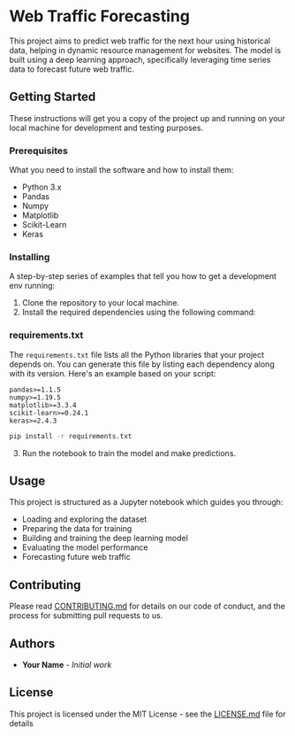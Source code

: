 
# Web Traffic Forecasting

This project aims to predict web traffic for the next hour using historical data, helping in dynamic resource management for websites. The model is built using a deep learning approach, specifically leveraging time series data to forecast future web traffic.

## Getting Started

These instructions will get you a copy of the project up and running on your local machine for development and testing purposes.

### Prerequisites

What you need to install the software and how to install them:

- Python 3.x
- Pandas
- Numpy
- Matplotlib
- Scikit-Learn
- Keras

### Installing

A step-by-step series of examples that tell you how to get a development env running:

1. Clone the repository to your local machine.
2. Install the required dependencies using the following command:



### requirements.txt

The `requirements.txt` file lists all the Python libraries that your project depends on. You can generate this file by listing each dependency along with its version. Here's an example based on your script:

```
pandas>=1.1.5
numpy>=1.19.5
matplotlib>=3.3.4
scikit-learn>=0.24.1
keras>=2.4.3
```

```bash
pip install -r requirements.txt
```

3. Run the notebook to train the model and make predictions.

## Usage

This project is structured as a Jupyter notebook which guides you through:
- Loading and exploring the dataset
- Preparing the data for training
- Building and training the deep learning model
- Evaluating the model performance
- Forecasting future web traffic

## Contributing

Please read [CONTRIBUTING.md](CONTRIBUTING.md) for details on our code of conduct, and the process for submitting pull requests to us.

## Authors

* **Your Name** - *Initial work*

## License

This project is licensed under the MIT License - see the [LICENSE.md](LICENSE.md) file for details



